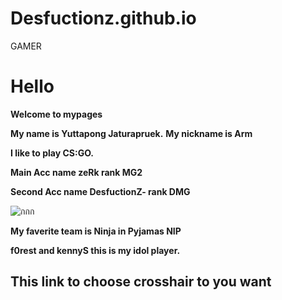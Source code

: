 # Desfuctionz.github.io
GAMER
# Hello 

__Welcome to mypages__

__My name is Yuttapong Jaturapruek.__
  __My nickname is Arm__
  
  __I like to play CS:GO.__ 
  
  __Main Acc name zeRk rank MG2__

__Second Acc name DesfuctionZ- rank DMG__



![กกก](http://static.hltv.org/images/galleries/6438-full/1422231220.8125.jpeg)

__My faverite team is Ninja in Pyjamas NIP__

__f0rest and kennyS this is my idol player.__
## This link to choose crosshair to you want

